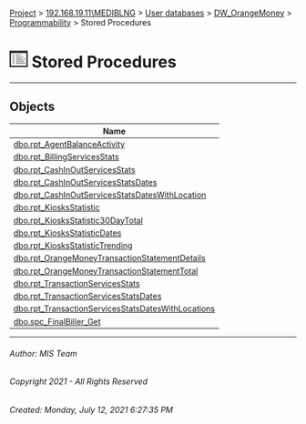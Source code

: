 #### 

[Project](../../../../../index.md) > [192.168.19.11\\MEDIBLNG](../../../../index.md) > [User databases](../../../index.md) > [DW_OrangeMoney](../../index.md) > [Programmability](../index.md) > Stored Procedures

# ![Stored Procedures](../../../../../Images/StoredProcedure32.png) Stored Procedures

---

## <a name="#objects"></a>Objects

| Name |
|---|
| [dbo.rpt_AgentBalanceActivity](rpt_AgentBalanceActivity.md) |
| [dbo.rpt_BillingServicesStats](rpt_BillingServicesStats.md) |
| [dbo.rpt_CashInOutServicesStats](rpt_CashInOutServicesStats.md) |
| [dbo.rpt_CashInOutServicesStatsDates](rpt_CashInOutServicesStatsDates.md) |
| [dbo.rpt_CashInOutServicesStatsDatesWithLocation](rpt_CashInOutServicesStatsDatesWithLocation.md) |
| [dbo.rpt_KiosksStatistic](rpt_KiosksStatistic.md) |
| [dbo.rpt_KiosksStatistic30DayTotal](rpt_KiosksStatistic30DayTotal.md) |
| [dbo.rpt_KiosksStatisticDates](rpt_KiosksStatisticDates.md) |
| [dbo.rpt_KiosksStatisticTrending](rpt_KiosksStatisticTrending.md) |
| [dbo.rpt_OrangeMoneyTransactionStatementDetails](rpt_OrangeMoneyTransactionStatementDetails.md) |
| [dbo.rpt_OrangeMoneyTransactionStatementTotal](rpt_OrangeMoneyTransactionStatementTotal.md) |
| [dbo.rpt_TransactionServicesStats](rpt_TransactionServicesStats.md) |
| [dbo.rpt_TransactionServicesStatsDates](rpt_TransactionServicesStatsDates.md) |
| [dbo.rpt_TransactionServicesStatsDatesWithLocations](rpt_TransactionServicesStatsDatesWithLocations.md) |
| [dbo.spc_FinalBiller_Get](spc_FinalBiller_Get.md) |


---

###### Author:  MIS Team

###### Copyright 2021 - All Rights Reserved

###### Created: Monday, July 12, 2021 6:27:35 PM

